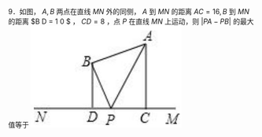 9．如图， $A , B$ 两点在直线 $M N$ 外的同侧， $A$ 到 $M N$ 的距离 $A C = 1 6 , B$ 到 $M N$ 的距离 $B D = 1 0 $ ， $C D = 8$ ，点 $P$ 在直线 $M N$ 上运动，则 $\left| P A - P B \right|$ 的最大值等于
![](<../../qs_image_DB/专题2-1__将军饮马等8类常见最值问题（解析版）/5185f8a3112d75532e49af4d488c44c2bc571d8190fd6ababdf46dc333cb119d.jpg>)
